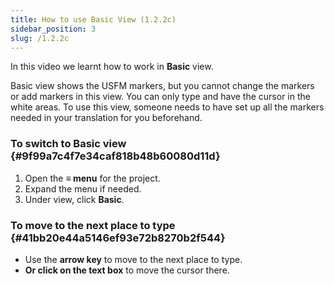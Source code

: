 ```yaml
---
title: How to use Basic View (1.2.2c)
sidebar_position: 3
slug: /1.2.2c
---
```




In this video we learnt how to work in **Basic** view.


Basic view shows the USFM markers, but you cannot change the markers or add markers in this view. You can only type and have the cursor in the white areas. To use this view, someone needs to have set up all the markers needed in your translation for you beforehand.


### To switch to Basic view {#9f99a7c4f7e34caf818b48b60080d11d}

1. Open the **≡ menu** for the project.
1. Expand the menu if needed.
1. Under view, click **Basic**.

### To move to the next place to type {#41bb20e44a5146ef93e72b8270b2f544}

- Use the **arrow key** to move to the next place to type.
- **Or click on the text box** to move the cursor there.
